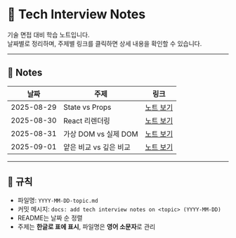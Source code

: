 # 📘 Tech Interview Notes

기술 면접 대비 학습 노트입니다.  
날짜별로 정리하며, 주제별 링크를 클릭하면 상세 내용을 확인할 수 있습니다.

---

## 📑 Notes

| 날짜       | 주제                   | 링크                                                    |
| ---------- | ---------------------- | ------------------------------------------------------- |
| 2025-08-29 | State vs Props         | [노트 보기](./2025-08-29-state-vs-props.md)             |
| 2025-08-30 | React 리렌더링         | [노트 보기](./2025-08-30-react-rerendering.md)          |
| 2025-08-31 | 가상 DOM vs 실제 DOM   | [노트 보기](./2025-08-31-virtual-dom-vs-real-dom.md)    |
| 2025-09-01 | 얕은 비교 vs 깊은 비교 | [노트 보기](./2025-09-01-shallow-vs-deep-comparison.md) |

---

## 📌 규칙

- 파일명: `YYYY-MM-DD-topic.md`
- 커밋 메시지: `docs: add tech interview notes on <topic> (YYYY-MM-DD)`
- README는 날짜 순 정렬
- 주제는 **한글로 표에 표시**, 파일명은 **영어 소문자**로 관리
